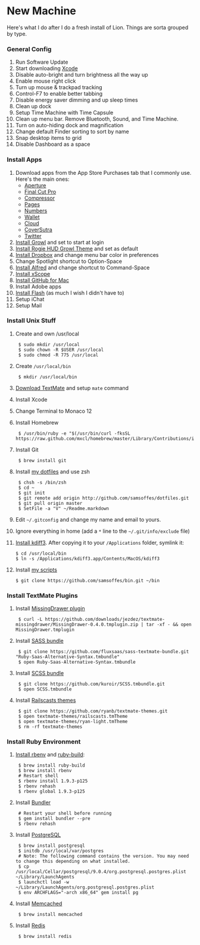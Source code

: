 # New Machine

Here's what I do after I do a fresh install of Lion. Things are sorta grouped by type.

### General Config

1. Run Software Update
2. Start downloading [Xcode](http://developer.apple.com/ios)
3. Disable auto-bright and turn brightness all the way up
4. Enable mouse right click
5. Turn up mouse & trackpad tracking
6. Control-F7 to enable better tabbing
7. Disable energy saver dimming and up sleep times
8. Clean up dock
9. Setup Time Machine with Time Capsule
10. Clean up menu bar. Remove Bluetooth, Sound, and Time Machine.
11. Turn on auto-hiding dock and magnification
12. Change default Finder sorting to sort by name
13. Snap desktop items to grid
14. Disable Dashboard as a space

### Install Apps

1. Download apps from the App Store Purchases tab that I commonly use. Here's the main ones:
    * [Aperture](http://itunes.apple.com/us/app/aperture/id408981426?mt=12)
    * [Final Cut Pro](http://itunes.apple.com/us/app/final-cut-pro/id424389933?mt=12)
    * [Compressor](http://itunes.apple.com/us/app/compressor/id424390742?mt=12)
    * [Pages](http://itunes.apple.com/us/app/pages/id409201541?mt=12)
    * [Numbers](http://itunes.apple.com/us/app/numbers/id409203825?mt=12)
    * [Wallet](http://itunes.apple.com/us/app/wallet/id404234608?mt=12)
    * [Cloud](http://itunes.apple.com/us/app/cloud/id417602904?mt=12)
    * [CoverSutra](http://itunes.apple.com/us/app/coversutra/id404128139?mt=12)
    * [Twitter](http://itunes.apple.com/us/app/twitter/id409789998?mt=12)
2. [Install Growl](http://growl.info/downloads) and set to start at login
3. [Install Rogie HUD Growl Theme](http://www.komodomedia.com/download/#hud-growl-theme) and set as default
4. [Install Dropbox](https://www.dropbox.com/downloading?os=mac) and change menu bar color in preferences
5. Change Spotlight shortcut to Option-Space
6. [Install Alfred](http://www.alfredapp.com/) and change shortcut to Command-Space
7. [Install xScope](http://iconfactory.com/software/xscope)
8. [Install GitHub for Mac](http://mac.github.com/)
9. Install Adobe apps
10. [Install Flash](http://get.adobe.com/flashplayer/?promoid=BUIGP) (as much I wish I didn't have to)
11. Setup iChat
12. Setup Mail

### Install Unix Stuff

1. Create and own /usr/local

        $ sudo mkdir /usr/local
        $ sudo chown -R $USER /usr/local
        $ sudo chmod -R 775 /usr/local

2. Create `/usr/local/bin`

        $ mkdir /usr/local/bin

3. [Download TextMate](http://macromates.com) and setup `mate` command
4. Install Xcode
5. Change Terminal to Monaco 12
6. Install Homebrew

        $ /usr/bin/ruby -e "$(/usr/bin/curl -fksSL https://raw.github.com/mxcl/homebrew/master/Library/Contributions/install_homebrew.rb)"

7. Install Git

        $ brew install git

8. Install [my dotfiles](http://github.com/samsoffes/dotfiles) and use zsh

        $ chsh -s /bin/zsh
        $ cd ~
        $ git init
        $ git remote add origin http://github.com/samsoffes/dotfiles.git
        $ git pull origin master
        $ SetFile -a "V" ~/Readme.markdown

9. Edit `~/.gitconfig` and change my name and email to yours.
10. Ignore everything in home (add a `*` line to the `~/.git/info/exclude` file)
11. [Install kdiff3](http://sourceforge.net/projects/kdiff3/files/). After copying it to your `/Applications` folder, symlink it:

        $ cd /usr/local/bin
        $ ln -s /Applications/kdiff3.app/Contents/MacOS/kdiff3

12. Install [my scripts](https://github.com/samsoffes/bin)

        $ git clone https://github.com/samsoffes/bin.git ~/bin

### Install TextMate Plugins

1. Install [MissingDrawer plugin](https://github.com/jezdez/textmate-missingdrawer)

        $ curl -L https://github.com/downloads/jezdez/textmate-missingdrawer/MissingDrawer-0.4.0.tmplugin.zip | tar -xf - && open MissingDrawer.tmplugin

2. Install [SASS bundle](https://github.com/fluxsaas/sass-textmate-bundle)

        $ git clone https://github.com/fluxsaas/sass-textmate-bundle.git "Ruby-Saas-Alternative-Syntax.tmbundle"
        $ open Ruby-Saas-Alternative-Syntax.tmbundle

3. Install [SCSS bundle](https://github.com/kuroir/SCSS.tmbundle)

        $ git clone https://github.com/kuroir/SCSS.tmbundle.git
        $ open SCSS.tmbundle

4. Install [Railscasts themes](https://github.com/ryanb/textmate-themes)

        $ git clone https://github.com/ryanb/textmate-themes.git
        $ open textmate-themes/railscasts.tmTheme
        $ open textmate-themes/ryan-light.tmTheme
        $ rm -rf textmate-themes

### Install Ruby Environment

1. [Install rbenv](https://github.com/sstephenson/rbenv#section_2) and [ruby-build](https://github.com/sstephenson/ruby-build):

        $ brew install ruby-build
        $ brew install rbenv
        # Restart shell
        $ rbenv install 1.9.3-p125
        $ rbenv rehash
        $ rbenv global 1.9.3-p125

2. Install [Bundler](http://gembundler.com/)

        # Restart your shell before running
        $ gem install bundler --pre
        $ rbenv rehash

3. Install [PostgreSQL](http://www.postgresql.org/)

        $ brew install postgresql
        $ initdb /usr/local/var/postgres
        # Note: The following command contains the version. You may need to change this depending on what installed.
        $ cp /usr/local/Cellar/postgresql/9.0.4/org.postgresql.postgres.plist ~/Library/LaunchAgents
        $ launchctl load -w ~/Library/LaunchAgents/org.postgresql.postgres.plist
        $ env ARCHFLAGS="-arch x86_64" gem install pg

4. Install [Memcached](http://memcached.org/)

        $ brew install memcached
        
5. Install [Redis](http://redis.io/)

        $ brew install redis
